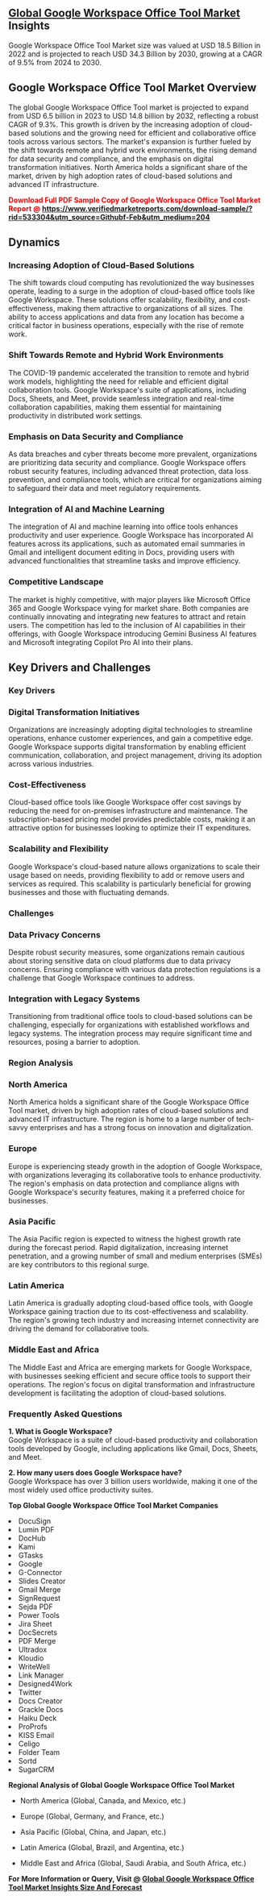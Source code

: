 <h2><a href="https://www.verifiedmarketreports.com/download-sample/?rid=533304&amp;utm_source=Githubf&amp;utm_medium=204" target="_blank">Global Google Workspace Office Tool Market</a> Insights</h2><p>Google Workspace Office Tool Market size was valued at USD 18.5 Billion in 2022 and is projected to reach USD 34.3 Billion by 2030, growing at a CAGR of 9.5% from 2024 to 2030.</p><p> <h2>Google Workspace Office Tool Market Overview</h2> <p>The global Google Workspace Office Tool market is projected to expand from USD 6.5 billion in 2023 to USD 14.8 billion by 2032, reflecting a robust CAGR of 9.3%. This growth is driven by the increasing adoption of cloud-based solutions and the growing need for efficient and collaborative office tools across various sectors. The market's expansion is further fueled by the shift towards remote and hybrid work environments, the rising demand for data security and compliance, and the emphasis on digital transformation initiatives. North America holds a significant share of the market, driven by high adoption rates of cloud-based solutions and advanced IT infrastructure. </p> <p><strong><p><span class=""><span style="color: #ff0000;"><strong>Download Full PDF Sample Copy of Google Workspace Office Tool Market Report</strong> @ </span><a href="https://www.verifiedmarketreports.com/download-sample/?rid=533304&amp;utm_source=Githubf-Feb&amp;utm_medium=204" target="_blank">https://www.verifiedmarketreports.com/download-sample/?rid=533304&amp;utm_source=Githubf-Feb&amp;utm_medium=204</a></span></p></strong></p> <h2>Dynamics</h2> <h3>Increasing Adoption of Cloud-Based Solutions</h3> <p>The shift towards cloud computing has revolutionized the way businesses operate, leading to a surge in the adoption of cloud-based office tools like Google Workspace. These solutions offer scalability, flexibility, and cost-effectiveness, making them attractive to organizations of all sizes. The ability to access applications and data from any location has become a critical factor in business operations, especially with the rise of remote work. </p> <h3>Shift Towards Remote and Hybrid Work Environments</h3> <p>The COVID-19 pandemic accelerated the transition to remote and hybrid work models, highlighting the need for reliable and efficient digital collaboration tools. Google Workspace's suite of applications, including Docs, Sheets, and Meet, provide seamless integration and real-time collaboration capabilities, making them essential for maintaining productivity in distributed work settings. </p> <h3>Emphasis on Data Security and Compliance</h3> <p>As data breaches and cyber threats become more prevalent, organizations are prioritizing data security and compliance. Google Workspace offers robust security features, including advanced threat protection, data loss prevention, and compliance tools, which are critical for organizations aiming to safeguard their data and meet regulatory requirements. </p> <h3>Integration of AI and Machine Learning</h3> <p>The integration of AI and machine learning into office tools enhances productivity and user experience. Google Workspace has incorporated AI features across its applications, such as automated email summaries in Gmail and intelligent document editing in Docs, providing users with advanced functionalities that streamline tasks and improve efficiency. </p> <h3>Competitive Landscape</h3> <p>The market is highly competitive, with major players like Microsoft Office 365 and Google Workspace vying for market share. Both companies are continually innovating and integrating new features to attract and retain users. The competition has led to the inclusion of AI capabilities in their offerings, with Google Workspace introducing Gemini Business AI features and Microsoft integrating Copilot Pro AI into their plans. </p> <h2>Key Drivers and Challenges</h2> <h3>Key Drivers</h3> <h3>Digital Transformation Initiatives</h3> <p>Organizations are increasingly adopting digital technologies to streamline operations, enhance customer experiences, and gain a competitive edge. Google Workspace supports digital transformation by enabling efficient communication, collaboration, and project management, driving its adoption across various industries. </p> <h3>Cost-Effectiveness</h3> <p>Cloud-based office tools like Google Workspace offer cost savings by reducing the need for on-premises infrastructure and maintenance. The subscription-based pricing model provides predictable costs, making it an attractive option for businesses looking to optimize their IT expenditures. </p> <h3>Scalability and Flexibility</h3> <p>Google Workspace's cloud-based nature allows organizations to scale their usage based on needs, providing flexibility to add or remove users and services as required. This scalability is particularly beneficial for growing businesses and those with fluctuating demands. </p> <h3>Challenges</h3> <h3>Data Privacy Concerns</h3> <p>Despite robust security measures, some organizations remain cautious about storing sensitive data on cloud platforms due to data privacy concerns. Ensuring compliance with various data protection regulations is a challenge that Google Workspace continues to address. </p> <h3>Integration with Legacy Systems</h3> <p>Transitioning from traditional office tools to cloud-based solutions can be challenging, especially for organizations with established workflows and legacy systems. The integration process may require significant time and resources, posing a barrier to adoption. </p> <h3>Region Analysis</h3> <h3>North America</h3> <p>North America holds a significant share of the Google Workspace Office Tool market, driven by high adoption rates of cloud-based solutions and advanced IT infrastructure. The region is home to a large number of tech-savvy enterprises and has a strong focus on innovation and digitalization. </p> <h3>Europe</h3> <p>Europe is experiencing steady growth in the adoption of Google Workspace, with organizations leveraging its collaborative tools to enhance productivity. The region's emphasis on data protection and compliance aligns with Google Workspace's security features, making it a preferred choice for businesses. </p> <h3>Asia Pacific</h3> <p>The Asia Pacific region is expected to witness the highest growth rate during the forecast period. Rapid digitalization, increasing internet penetration, and a growing number of small and medium enterprises (SMEs) are key contributors to this regional surge. </p> <h3>Latin America</h3> <p>Latin America is gradually adopting cloud-based office tools, with Google Workspace gaining traction due to its cost-effectiveness and scalability. The region's growing tech industry and increasing internet connectivity are driving the demand for collaborative tools. </p> <h3>Middle East and Africa</h3> <p>The Middle East and Africa are emerging markets for Google Workspace, with businesses seeking efficient and secure office tools to support their operations. The region's focus on digital transformation and infrastructure development is facilitating the adoption of cloud-based solutions. </p> <h3>Frequently Asked Questions</h3> <p><strong>1. What is Google Workspace?</strong><br>Google Workspace is a suite of cloud-based productivity and collaboration tools developed by Google, including applications like Gmail, Docs, Sheets, and Meet. </p> <p><strong>2. How many users does Google Workspace have?</strong><br>Google Workspace has over 3 billion users worldwide, making it one of the most widely used office productivity suites.</p><p><strong>Top Global Google Workspace Office Tool Market Companies</strong></p><div data-test-id=""><p><li>DocuSign</li><li> Lumin PDF</li><li> DocHub</li><li> Kami</li><li> GTasks</li><li> Google</li><li> G-Connector</li><li> Slides Creator</li><li> Gmail Merge</li><li> SignRequest</li><li> Sejda PDF</li><li> Power Tools</li><li> Jira Sheet</li><li> DocSecrets</li><li> PDF Merge</li><li> Ultradox</li><li> Kloudio</li><li> WriteWell</li><li> Link Manager</li><li> Designed4Work</li><li> Twitter</li><li> Docs Creator</li><li> Grackle Docs</li><li> Haiku Deck</li><li> ProProfs</li><li> KISS Email</li><li> Celigo</li><li> Folder Team</li><li> Sortd</li><li> SugarCRM</li></p><div><strong>Regional Analysis of&nbsp;Global Google Workspace Office Tool Market</strong></div><ul><li dir="ltr"><p dir="ltr">North America&nbsp;(Global, Canada, and Mexico, etc.)</p></li><li dir="ltr"><p dir="ltr">Europe (Global, Germany, and France, etc.)</p></li><li dir="ltr"><p dir="ltr">Asia Pacific&nbsp;(Global, China, and Japan, etc.)</p></li><li dir="ltr"><p dir="ltr">Latin America&nbsp;(Global, Brazil, and Argentina, etc.)</p></li><li dir="ltr">Middle East and Africa&nbsp;(Global, Saudi Arabia, and South Africa, etc.)</li></ul><p><strong>For More Information or Query, Visit @&nbsp;</strong><strong><a href="https://www.verifiedmarketreports.com/product/google-workspace-office-tool-market/?utm_source=Githubf&amp;utm_medium=204" target="_blank">Global Google Workspace Office Tool Market Insights Size And Forecast</a></strong></p></div>
